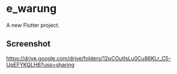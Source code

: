 # e_warung

A new Flutter project.

## Screenshot

https://drive.google.com/drive/folders/12pCOutIsLu0Cu86KLr_C5-UqEFYKQLH6?usp=sharing
